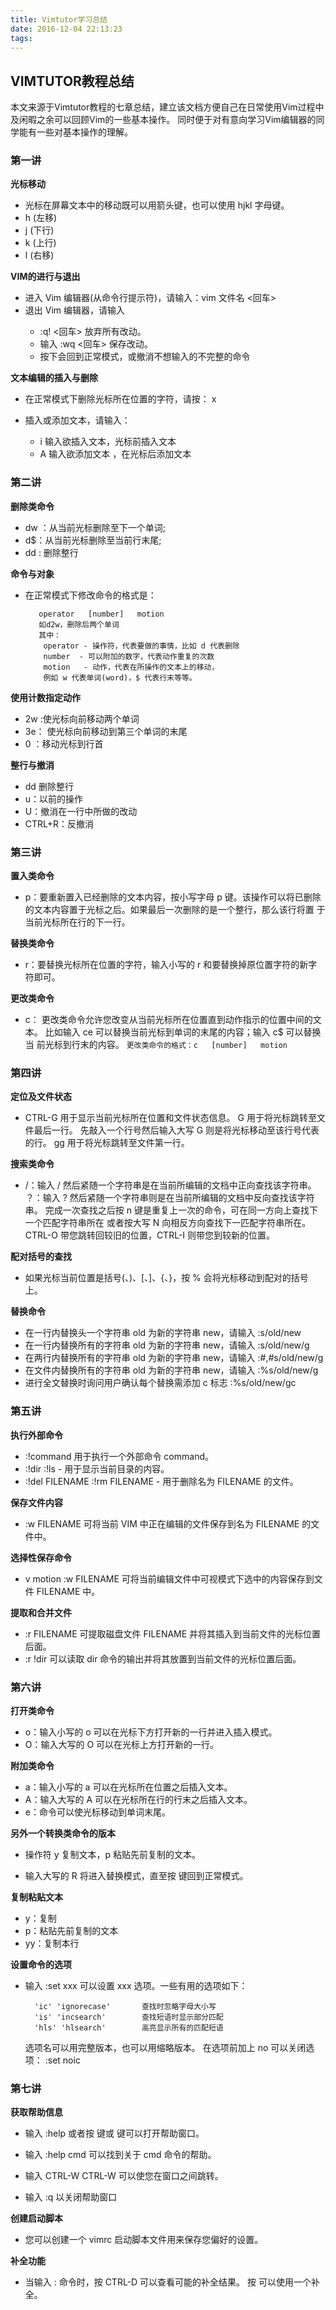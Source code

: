 ```yaml
---
title: Vimtutor学习总结
date: 2016-12-04 22:13:23
tags:
---
```


## VIMTUTOR教程总结
本文来源于Vimtutor教程的七章总结，建立该文档方便自己在日常使用Vim过程中及闲暇之余可以回顾Vim的一些基本操作。
同时便于对有意向学习Vim编辑器的同学能有一些对基本操作的理解。
   
<!-- more -->

###  第一讲

**光标移动**

- 光标在屏幕文本中的移动既可以用箭头键，也可以使用 hjkl 字母键。
- h (左移)    
- j (下行)      
- k (上行)    
- l (右移)

**VIM的进行与退出**

- 进入 Vim 编辑器(从命令行提示符)，请输入：vim 文件名 <回车>
- 退出 Vim 编辑器，请输入 <ESC>   
	- :q!   <回车> 放弃所有改动。
	- 输入 <ESC>   :wq   <回车> 保存改动。
	- 按下<ESC>会回到正常模式，或撤消不想输入的不完整的命令

**文本编辑的插入与删除**

- 在正常模式下删除光标所在位置的字符，请按： x

- 插入或添加文本，请输入：
	-  i   输入欲插入文本，光标前插入文本
	- A   输入欲添加文本 ，在光标后添加文本

### 第二讲

**删除类命令**

- dw ：从当前光标删除至下一个单词;
- d$：从当前光标删除至当前行末尾;
- dd : 删除整行

**命令与对象**


- 在正常模式下修改命令的格式是：


	     operator   [number]   motion
	     如d2w，删除后两个单词
	     其中：
	      operator - 操作符，代表要做的事情，比如 d 代表删除
	      number  - 可以附加的数字，代表动作重复的次数
	      motion   - 动作，代表在所操作的文本上的移动，
	      例如 w 代表单词(word)，$ 代表行末等等。

**使用计数指定动作**

 - 2w :使光标向前移动两个单词
 - 3e： 使光标向前移动到第三个单词的末尾
 - 0 ：移动光标到行首

**整行与撤消**
  
  - dd 删除整行
  - u：以前的操作
  - U：撤消在一行中所做的改动
  - CTRL+R：反撤消
     
###  第三讲

**置入类命令**

  - p：要重新置入已经删除的文本内容，按小写字母 p 键。该操作可以将已删除
     的文本内容置于光标之后。如果最后一次删除的是一个整行，那么该行将置
     于当前光标所在行的下一行。

**替换类命令**

  - r：要替换光标所在位置的字符，输入小写的 r 和要替换掉原位置字符的新字
     符即可。

**更改类命令**
 
  - c： 更改类命令允许您改变从当前光标所在位置直到动作指示的位置中间的文本。
     比如输入 ce 可以替换当前光标到单词的末尾的内容；输入 c$ 可以替换当
     前光标到行末的内容。
	`更改类命令的格式：c   [number]   motion`

### 第四讲

**定位及文件状态**

  - CTRL-G 用于显示当前光标所在位置和文件状态信息。
     G 用于将光标跳转至文件最后一行。
     先敲入一个行号然后输入大写 G 则是将光标移动至该行号代表的行。
     gg 用于将光标跳转至文件第一行。

**搜索类命令**

  - /：输入 / 然后紧随一个字符串是在当前所编辑的文档中正向查找该字符串。
     ？：输入 ? 然后紧随一个字符串则是在当前所编辑的文档中反向查找该字符串。
     完成一次查找之后按 n 键是重复上一次的命令，可在同一方向上查找下一个匹配字符串所在
     或者按大写 N 向相反方向查找下一匹配字符串所在。
     CTRL-O 带您跳转回较旧的位置，CTRL-I 则带您到较新的位置。

**配对括号的查找**
  
  - 如果光标当前位置是括号(、)、[、]、{、}，按 % 会将光标移动到配对的括号上。

**替换命令**

  - 在一行内替换头一个字符串 old 为新的字符串 new，请输入  :s/old/new
  - 在一行内替换所有的字符串 old 为新的字符串 new，请输入  :s/old/new/g
  - 在两行内替换所有的字符串 old 为新的字符串 new，请输入  :#,#s/old/new/g
  - 在文件内替换所有的字符串 old 为新的字符串 new，请输入  :%s/old/new/g
  -  进行全文替换时询问用户确认每个替换需添加 c 标志        :%s/old/new/gc


###  第五讲

**执行外部命令**

 - :!command 用于执行一个外部命令 command。
 -  :!dir            :!ls            -  用于显示当前目录的内容。
 -  :!del FILENAME   :!rm FILENAME   -  用于删除名为 FILENAME 的文件。

**保存文件内容**

  - :w FILENAME  可将当前 VIM 中正在编辑的文件保存到名为 FILENAME 的文
     件中。
     
**选择性保存命令**     

 -  v motion :w FILENAME 可将当前编辑文件中可视模式下选中的内容保存到文件
     FILENAME 中。

**提取和合并文件**

- :r FILENAME 可提取磁盘文件 FILENAME 并将其插入到当前文件的光标位置
     后面。
- :r !dir 可以读取 dir 命令的输出并将其放置到当前文件的光标位置后面。

###   第六讲

**打开类命令**

- o：输入小写的 o 可以在光标下方打开新的一行并进入插入模式。
- O：输入大写的 O 可以在光标上方打开新的一行。

**附加类命令**

- a：输入小写的 a 可以在光标所在位置之后插入文本。
- A：输入大写的 A 可以在光标所在行的行末之后插入文本。
- e：命令可以使光标移动到单词末尾。

**另外一个转换类命令的版本**

- 操作符 y 复制文本，p 粘贴先前复制的文本。

- 输入大写的 R 将进入替换模式，直至按 <ESC> 键回到正常模式。

**复制粘贴文本**

- y：复制
- p：粘贴先前复制的文本
- yy：复制本行

**设置命令的选项**

- 输入 :set xxx 可以设置 xxx 选项。一些有用的选项如下：
    
        'ic' 'ignorecase'       查找时忽略字母大小写
        'is' 'incsearch'        查找短语时显示部分匹配
        'hls' 'hlsearch'        高亮显示所有的匹配短语
     选项名可以用完整版本，也可以用缩略版本。
	在选项前加上 no 可以关闭选项：  :set noic



###   第七讲

**获取帮助信息**

- 输入 :help 或者按 <F1> 键或 <Help> 键可以打开帮助窗口。

- 输入 :help cmd 可以找到关于 cmd 命令的帮助。

 - 输入 CTRL-W CTRL-W  可以使您在窗口之间跳转。

 - 输入 :q 以关闭帮助窗口

**创建启动脚本**

- 您可以创建一个 vimrc 启动脚本文件用来保存您偏好的设置。

**补全功能**

- 当输入 : 命令时，按 CTRL-D 可以查看可能的补全结果。
     按 <TAB> 可以使用一个补全。


